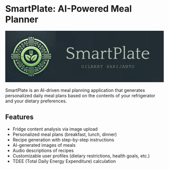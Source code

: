 # SmartPlate: AI-Powered Meal Planner
![SmartPlate Logo](SmartPlate.png)

SmartPlate is an AI-driven meal planning application that generates personalized daily meal plans based on the contents of your refrigerator and your dietary preferences.

## Features

- Fridge content analysis via image upload
- Personalized meal plans (breakfast, lunch, dinner)
- Recipe generation with step-by-step instructions
- AI-generated images of meals
- Audio descriptions of recipes
- Customizable user profiles (dietary restrictions, health goals, etc.)
- TDEE (Total Daily Energy Expenditure) calculation
